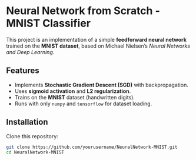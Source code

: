 # Neural Network from Scratch - MNIST Classifier

This project is an implementation of a simple **feedforward neural network** trained on the **MNIST dataset**, based on Michael Nielsen’s *Neural Networks and Deep Learning*.

## Features
- Implements **Stochastic Gradient Descent (SGD)** with backpropagation.
- Uses **sigmoid activation** and **L2 regularization**.
- Trains on the **MNIST** dataset (handwritten digits).
- Runs with only `numpy` and `tensorflow` for dataset loading.

## Installation
Clone this repository:
```bash
git clone https://github.com/yourusername/NeuralNetwork-MNIST.git
cd NeuralNetwork-MNIST
